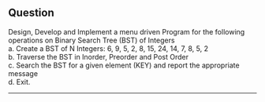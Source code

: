## Question

Design, Develop and Implement a menu driven Program for the following operations on Binary Search Tree (BST) of Integers <br> a. Create a BST of N Integers: 6, 9, 5, 2, 8, 15, 24, 14, 7, 8, 5, 2 <br> b. Traverse the BST in Inorder, Preorder and Post Order <br> c. Search the BST for a given element (KEY) and report the appropriate message <br> d. Exit.

---